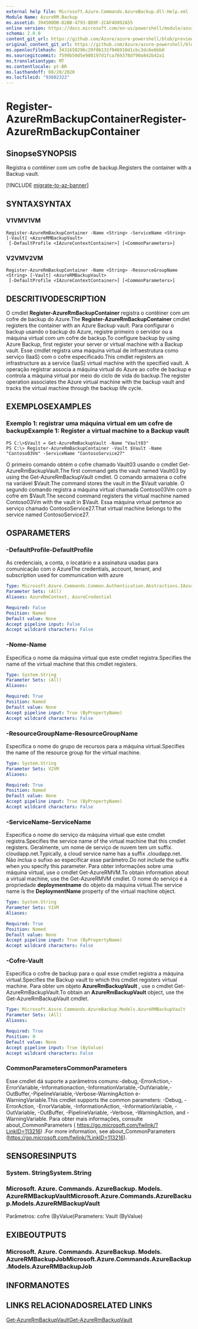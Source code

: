 ```yaml
---
external help file: Microsoft.Azure.Commands.AzureBackup.dll-Help.xml
Module Name: AzureRM.Backup
ms.assetid: 394500DB-D2BB-4793-8D9F-2CAF4D892A55
online version: https://docs.microsoft.com/en-us/powershell/module/azurerm.backup/register-azurermbackupcontainer
schema: 2.0.0
content_git_url: https://github.com/Azure/azure-powershell/blob/preview/src/ResourceManager/AzureBackup/Commands.AzureBackup/help/Register-AzureRmBackupContainer.md
original_content_git_url: https://github.com/Azure/azure-powershell/blob/preview/src/ResourceManager/AzureBackup/Commands.AzureBackup/help/Register-AzureRmBackupContainer.md
ms.openlocfilehash: 3431650296c29f06131f946910d1cbc3dc6e6bb0
ms.sourcegitcommit: f599b50d5e980197d1fca769378df90a842b42a1
ms.translationtype: MT
ms.contentlocale: pt-BR
ms.lasthandoff: 08/20/2020
ms.locfileid: "93602322"
---
```

# <span data-ttu-id="a0a5f-101">Register-AzureRmBackupContainer</span><span class="sxs-lookup"><span data-stu-id="a0a5f-101">Register-AzureRmBackupContainer</span></span>

## <span data-ttu-id="a0a5f-102">Sinopse</span><span class="sxs-lookup"><span data-stu-id="a0a5f-102">SYNOPSIS</span></span>
<span data-ttu-id="a0a5f-103">Registra o contêiner com um cofre de backup.</span><span class="sxs-lookup"><span data-stu-id="a0a5f-103">Registers the container with a Backup vault.</span></span>

[!INCLUDE [migrate-to-az-banner](../../includes/migrate-to-az-banner.md)]

## <span data-ttu-id="a0a5f-104">SYNTAX</span><span class="sxs-lookup"><span data-stu-id="a0a5f-104">SYNTAX</span></span>

### <span data-ttu-id="a0a5f-105">V1VM</span><span class="sxs-lookup"><span data-stu-id="a0a5f-105">V1VM</span></span>
```
Register-AzureRmBackupContainer -Name <String> -ServiceName <String> [-Vault] <AzureRMBackupVault>
 [-DefaultProfile <IAzureContextContainer>] [<CommonParameters>]
```

### <span data-ttu-id="a0a5f-106">V2VM</span><span class="sxs-lookup"><span data-stu-id="a0a5f-106">V2VM</span></span>
```
Register-AzureRmBackupContainer -Name <String> -ResourceGroupName <String> [-Vault] <AzureRMBackupVault>
 [-DefaultProfile <IAzureContextContainer>] [<CommonParameters>]
```

## <span data-ttu-id="a0a5f-107">DESCRITIVO</span><span class="sxs-lookup"><span data-stu-id="a0a5f-107">DESCRIPTION</span></span>
<span data-ttu-id="a0a5f-108">O cmdlet **Register-AzureRmBackupContainer** registra o contêiner com um cofre de backup do Azure.</span><span class="sxs-lookup"><span data-stu-id="a0a5f-108">The **Register-AzureRmBackupContainer** cmdlet registers the container with an Azure Backup vault.</span></span>
<span data-ttu-id="a0a5f-109">Para configurar o backup usando o backup do Azure, registre primeiro o servidor ou a máquina virtual com um cofre de backup.</span><span class="sxs-lookup"><span data-stu-id="a0a5f-109">To configure backup by using Azure Backup, first register your server or virtual machine with a Backup vault.</span></span>
<span data-ttu-id="a0a5f-110">Esse cmdlet registra uma máquina virtual de infraestrutura como serviço (IaaS) com o cofre especificado.</span><span class="sxs-lookup"><span data-stu-id="a0a5f-110">This cmdlet registers an infrastructure as a service (IaaS) virtual machine with the specified vault.</span></span>
<span data-ttu-id="a0a5f-111">A operação registrar associa a máquina virtual do Azure ao cofre de backup e controla a máquina virtual por meio do ciclo de vida do backup.</span><span class="sxs-lookup"><span data-stu-id="a0a5f-111">The register operation associates the Azure virtual machine with the backup vault and tracks the virtual machine through the backup life cycle.</span></span>

## <span data-ttu-id="a0a5f-112">EXEMPLOS</span><span class="sxs-lookup"><span data-stu-id="a0a5f-112">EXAMPLES</span></span>

### <span data-ttu-id="a0a5f-113">Exemplo 1: registrar uma máquina virtual em um cofre de backup</span><span class="sxs-lookup"><span data-stu-id="a0a5f-113">Example 1: Register a virtual machine to a Backup vault</span></span>
```
PS C:\>$Vault = Get-AzureRmBackupVault -Name "Vault03"
PS C:\> Register-AzureRmBackupContainer -Vault $Vault -Name "Contoso03Vm" -ServiceName "ContosoService27"
```

<span data-ttu-id="a0a5f-114">O primeiro comando obtém o cofre chamado Vault03 usando o cmdlet Get-AzureRmBackupVault.</span><span class="sxs-lookup"><span data-stu-id="a0a5f-114">The first command gets the vault named Vault03 by using the Get-AzureRmBackupVault cmdlet.</span></span>
<span data-ttu-id="a0a5f-115">O comando armazena o cofre na variável $Vault.</span><span class="sxs-lookup"><span data-stu-id="a0a5f-115">The command stores the vault in the $Vault variable.</span></span>
<span data-ttu-id="a0a5f-116">O segundo comando registra a máquina virtual chamada Contoso03Vm com o cofre em $Vault.</span><span class="sxs-lookup"><span data-stu-id="a0a5f-116">The second command registers the virtual machine named Contoso03Vm with the vault in $Vault.</span></span>
<span data-ttu-id="a0a5f-117">Essa máquina virtual pertence ao serviço chamado ContosoService27.</span><span class="sxs-lookup"><span data-stu-id="a0a5f-117">That virtual machine belongs to the service named ContosoService27.</span></span>

## <span data-ttu-id="a0a5f-118">OS</span><span class="sxs-lookup"><span data-stu-id="a0a5f-118">PARAMETERS</span></span>

### <span data-ttu-id="a0a5f-119">-DefaultProfile</span><span class="sxs-lookup"><span data-stu-id="a0a5f-119">-DefaultProfile</span></span>
<span data-ttu-id="a0a5f-120">As credenciais, a conta, o locatário e a assinatura usadas para comunicação com o Azure</span><span class="sxs-lookup"><span data-stu-id="a0a5f-120">The credentials, account, tenant, and subscription used for communication with azure</span></span>

```yaml
Type: Microsoft.Azure.Commands.Common.Authentication.Abstractions.IAzureContextContainer
Parameter Sets: (All)
Aliases: AzureRmContext, AzureCredential

Required: False
Position: Named
Default value: None
Accept pipeline input: False
Accept wildcard characters: False
```

### <span data-ttu-id="a0a5f-121">-Nome</span><span class="sxs-lookup"><span data-stu-id="a0a5f-121">-Name</span></span>
<span data-ttu-id="a0a5f-122">Especifica o nome da máquina virtual que este cmdlet registra.</span><span class="sxs-lookup"><span data-stu-id="a0a5f-122">Specifies the name of the virtual machine that this cmdlet registers.</span></span>

```yaml
Type: System.String
Parameter Sets: (All)
Aliases:

Required: True
Position: Named
Default value: None
Accept pipeline input: True (ByPropertyName)
Accept wildcard characters: False
```

### <span data-ttu-id="a0a5f-123">-ResourceGroupName</span><span class="sxs-lookup"><span data-stu-id="a0a5f-123">-ResourceGroupName</span></span>
<span data-ttu-id="a0a5f-124">Especifica o nome do grupo de recursos para a máquina virtual.</span><span class="sxs-lookup"><span data-stu-id="a0a5f-124">Specifies the name of the resource group for the virtual machine.</span></span>

```yaml
Type: System.String
Parameter Sets: V2VM
Aliases:

Required: True
Position: Named
Default value: None
Accept pipeline input: True (ByPropertyName)
Accept wildcard characters: False
```

### <span data-ttu-id="a0a5f-125">-ServiceName</span><span class="sxs-lookup"><span data-stu-id="a0a5f-125">-ServiceName</span></span>
<span data-ttu-id="a0a5f-126">Especifica o nome do serviço da máquina virtual que este cmdlet registra.</span><span class="sxs-lookup"><span data-stu-id="a0a5f-126">Specifies the service name of the virtual machine that this cmdlet registers.</span></span>
<span data-ttu-id="a0a5f-127">Geralmente, um nome de serviço de nuvem tem um suffix. cloudapp.net.</span><span class="sxs-lookup"><span data-stu-id="a0a5f-127">Typically, a cloud service name has a suffix .cloudapp.net.</span></span>
<span data-ttu-id="a0a5f-128">Não inclua o sufixo ao especificar esse parâmetro.</span><span class="sxs-lookup"><span data-stu-id="a0a5f-128">Do not include the suffix when you specify this parameter.</span></span>
<span data-ttu-id="a0a5f-129">Para obter informações sobre uma máquina virtual, use o cmdlet Get-AzureRMVM.</span><span class="sxs-lookup"><span data-stu-id="a0a5f-129">To obtain information about a virtual machine, use the Get-AzureRMVM cmdlet.</span></span>
<span data-ttu-id="a0a5f-130">O nome do serviço é a propriedade **deploymentname** do objeto da máquina virtual.</span><span class="sxs-lookup"><span data-stu-id="a0a5f-130">The service name is the **DeploymentName** property of the virtual machine object.</span></span>

```yaml
Type: System.String
Parameter Sets: V1VM
Aliases:

Required: True
Position: Named
Default value: None
Accept pipeline input: True (ByPropertyName)
Accept wildcard characters: False
```

### <span data-ttu-id="a0a5f-131">-Cofre</span><span class="sxs-lookup"><span data-stu-id="a0a5f-131">-Vault</span></span>
<span data-ttu-id="a0a5f-132">Especifica o cofre de backup para o qual esse cmdlet registra a máquina virtual.</span><span class="sxs-lookup"><span data-stu-id="a0a5f-132">Specifies the Backup vault to which this cmdlet registers virtual machine.</span></span>
<span data-ttu-id="a0a5f-133">Para obter um objeto **AzureRmBackupVault** , use o cmdlet Get-AzureRmBackupVault.</span><span class="sxs-lookup"><span data-stu-id="a0a5f-133">To obtain an **AzureRmBackupVault** object, use the Get-AzureRmBackupVault cmdlet.</span></span>

```yaml
Type: Microsoft.Azure.Commands.AzureBackup.Models.AzureRMBackupVault
Parameter Sets: (All)
Aliases:

Required: True
Position: 0
Default value: None
Accept pipeline input: True (ByValue)
Accept wildcard characters: False
```

### <span data-ttu-id="a0a5f-134">CommonParameters</span><span class="sxs-lookup"><span data-stu-id="a0a5f-134">CommonParameters</span></span>
<span data-ttu-id="a0a5f-135">Esse cmdlet dá suporte a parâmetros comuns:-debug,-ErrorAction,-ErrorVariable,-Informationaction,-InformationVariable,-OutVariable,-OutBuffer,-PipelineVariable,-Verbose-WarningAction e-WarningVariable.</span><span class="sxs-lookup"><span data-stu-id="a0a5f-135">This cmdlet supports the common parameters: -Debug, -ErrorAction, -ErrorVariable, -InformationAction, -InformationVariable, -OutVariable, -OutBuffer, -PipelineVariable, -Verbose, -WarningAction, and -WarningVariable.</span></span> <span data-ttu-id="a0a5f-136">Para obter mais informações, consulte about_CommonParameters ( https://go.microsoft.com/fwlink/?LinkID=113216) .</span><span class="sxs-lookup"><span data-stu-id="a0a5f-136">For more information, see about_CommonParameters (https://go.microsoft.com/fwlink/?LinkID=113216).</span></span>

## <span data-ttu-id="a0a5f-137">SENSORES</span><span class="sxs-lookup"><span data-stu-id="a0a5f-137">INPUTS</span></span>

### <span data-ttu-id="a0a5f-138">System. String</span><span class="sxs-lookup"><span data-stu-id="a0a5f-138">System.String</span></span>

### <span data-ttu-id="a0a5f-139">Microsoft. Azure. Commands. AzureBackup. Models. AzureRMBackupVault</span><span class="sxs-lookup"><span data-stu-id="a0a5f-139">Microsoft.Azure.Commands.AzureBackup.Models.AzureRMBackupVault</span></span>
<span data-ttu-id="a0a5f-140">Parâmetros: cofre (ByValue)</span><span class="sxs-lookup"><span data-stu-id="a0a5f-140">Parameters: Vault (ByValue)</span></span>

## <span data-ttu-id="a0a5f-141">EXIBE</span><span class="sxs-lookup"><span data-stu-id="a0a5f-141">OUTPUTS</span></span>

### <span data-ttu-id="a0a5f-142">Microsoft. Azure. Commands. AzureBackup. Models. AzureRMBackupJob</span><span class="sxs-lookup"><span data-stu-id="a0a5f-142">Microsoft.Azure.Commands.AzureBackup.Models.AzureRMBackupJob</span></span>

## <span data-ttu-id="a0a5f-143">INFORMA</span><span class="sxs-lookup"><span data-stu-id="a0a5f-143">NOTES</span></span>

## <span data-ttu-id="a0a5f-144">LINKS RELACIONADOS</span><span class="sxs-lookup"><span data-stu-id="a0a5f-144">RELATED LINKS</span></span>

[<span data-ttu-id="a0a5f-145">Get-AzureRmBackupVault</span><span class="sxs-lookup"><span data-stu-id="a0a5f-145">Get-AzureRmBackupVault</span></span>](./Get-AzureRmBackupVault.md)


